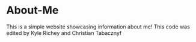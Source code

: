 # About-Me
This is a simple website showcasing information about me!
This code was edited by Kyle Richey and Christian Tabacznyf
